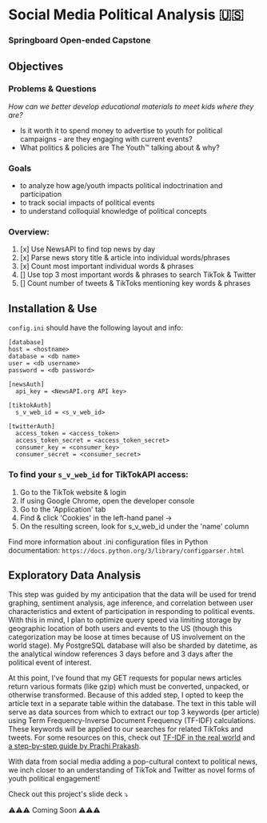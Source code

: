 # Social Media Political Analysis 🇺🇸
### Springboard Open-ended Capstone

## Objectives
### Problems & Questions
_How can we better develop educational materials to meet kids where they are?_
* Is it worth it to spend money to advertise to youth for political campaigns - are they engaging with current events?
* What politics & policies are The Youth™ talking about & why?

### Goals
* to analyze how age/youth impacts political indoctrination and participation
* to track social impacts of political events
* to understand colloquial knowledge of political concepts

### Overview:
1. [x] Use NewsAPI to find top news by day
2. [x] Parse news story title & article into individual words/phrases
3. [x] Count most important individual words & phrases
4. []  Use top 3 most important words & phrases to search TikTok & Twitter
5. []  Count number of tweets & TikToks mentioning key words & phrases

## Installation & Use
`config.ini` should have the following layout and info:

  ```
  [database]
  host = <hostname>
  database = <db name>
  user = <db username>
  password = <db password>
  
  [newsAuth]
    api_key = <NewsAPI.org API key>

  [tiktokAuth]
    s_v_web_id = <s_v_web_id>

  [twitterAuth]
    access_token = <access_token>
    access_token_secret = <access_token_secret>
    consumer_key = <consumer_key>
    consumer_secret = <consumer_secret>
  ```

### To find your `s_v_web_id` for TikTokAPI access:
1. Go to the TikTok website & login
2. If using Google Chrome, open the developer console 
3. Go to the 'Application' tab 
4. Find & click 'Cookies' in the left-hand panel → 
5. On the resulting screen, look for s_v_web_id under the 'name' column

Find more information about .ini configuration files in Python documentation: `https://docs.python.org/3/library/configparser.html`

## Exploratory Data Analysis

This step was guided by my anticipation that the data will be used for trend graphing, sentiment analysis, age inference, and correlation between user characteristics and extent of participation in responding to political events. With this in mind, I plan to optimize query speed via limiting storage by geographic location of both users and events to the US (though this categorization may be loose at times because of US involvement on the world stage). My PostgreSQL database will also be sharded by datetime, as the analytical window references 3 days before and 3 days after the political event of interest.

At this point, I've found that my GET requests for popular news articles return various formats (like gzip) which must be converted, unpacked, or otherwise transformed. Because of this added step, I opted to keep the article text in a separate table within the database. The text in this table will serve as data sources from which to extract our top 3 keywords (per article) using Term Frequency-Inverse Document Frequency (TF-IDF) calculations. These keywords will be applied to our searches for related TikToks and tweets. For some resources on this, check out
[TF-IDF in the real world](https://towardsdatascience.com/tf-idf-for-document-ranking-from-scratch-in-python-on-real-world-dataset-796d339a4089) and [a step-by-step guide by Prachi Prakash](https://www.analyticsvidhya.com/blog/2020/11/words-that-matter-a-simple-guide-to-keyword-extraction-in-python/).

With data from social media adding a pop-cultural context to political news, we inch closer to an understanding of TikTok and Twitter as novel forms of youth political engagement!

Check out this project's slide deck ⤵

⚠️⚠️⚠️ Coming Soon ⚠️⚠️⚠️
